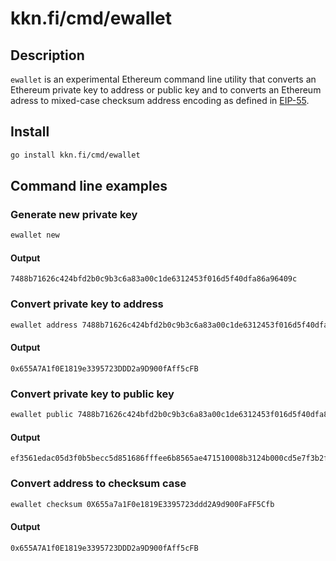 # kkn.fi/cmd/ewallet

## Description
`ewallet` is an experimental Ethereum command line utility that converts an
Ethereum private key to address or public key and to converts an Ethereum adress
to mixed-case checksum address encoding as defined in
[EIP-55](https://eips.ethereum.org/EIPS/eip-55).

## Install

```bash
go install kkn.fi/cmd/ewallet
```

## Command line examples

### Generate new private key
```bash
ewallet new
```
#### Output
```
7488b71626c424bfd2b0c9b3c6a83a00c1de6312453f016d5f40dfa86a96409c
```

### Convert private key to address
```bash
ewallet address 7488b71626c424bfd2b0c9b3c6a83a00c1de6312453f016d5f40dfa86a96409c
```
#### Output
```
0x655A7A1f0E1819e3395723DDD2a9D900fAff5cFB
```

### Convert private key to public key
```bash
ewallet public 7488b71626c424bfd2b0c9b3c6a83a00c1de6312453f016d5f40dfa86a96409c
```
#### Output
```
ef3561edac05d3f0b5becc5d851686fffee6b8565ae471510008b3124b000cd5e7f3b2f58ad7e8912f153f04444d26bbb2de1aa13c1691a9d2a04c0b3c111216
```

### Convert address to checksum case
```bash
ewallet checksum 0X655a7a1F0e1819E3395723ddd2A9d900FaFF5Cfb
```
#### Output
```
0x655A7A1f0E1819e3395723DDD2a9D900fAff5cFB
```
